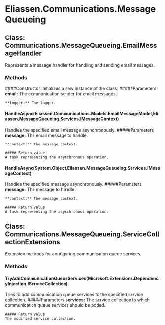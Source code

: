 ﻿# Eliassen.Communications.MessageQueueing


## Class: Communications.MessageQueueing.EmailMessageHandler
Represents a message handler for handling and sending email messages.
### Methods


####Constructor
Initializes a new instance of the class.
    #####Parameters
    **email:** The communication sender for email messages.

    **logger:** The logger.


#### HandleAsync(Eliassen.Communications.Models.EmailMessageModel,Eliassen.MessageQueueing.Services.IMessageContext)
Handles the specified email message asynchronously.
    #####Parameters
    **message:** The email message to handle.

    **context:** The message context.

    ##### Return value
    A task representing the asynchronous operation.

#### HandleAsync(System.Object,Eliassen.MessageQueueing.Services.IMessageContext)
Handles the specified message asynchronously.
    #####Parameters
    **message:** The message to handle.

    **context:** The message context.

    ##### Return value
    A task representing the asynchronous operation.

## Class: Communications.MessageQueueing.ServiceCollectionExtensions
Extension methods for configuring communication queue services.
### Methods


#### TryAddCommunicationQueueServices(Microsoft.Extensions.DependencyInjection.IServiceCollection)
Tries to add communication queue services to the specified service collection.
    #####Parameters
    **services:** The service collection to which communication queue services should be added.

    ##### Return value
    The modified service collection.